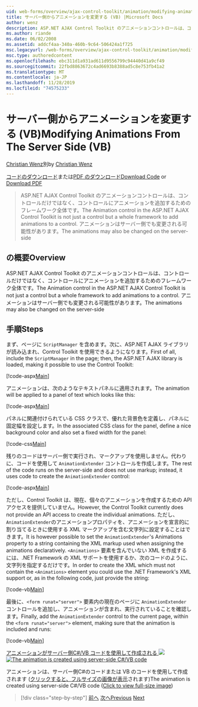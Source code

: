 ```yaml
---
uid: web-forms/overview/ajax-control-toolkit/animation/modifying-animations-from-the-server-side-vb
title: サーバー側からアニメーションを変更する (VB) |Microsoft Docs
author: wenz
description: ASP.NET AJAX Control Toolkit のアニメーションコントロールは、コントロールだけではなく、コントロールにアニメーションを追加するためのフレームワーク全体です。 アニメーションも...
ms.author: riande
ms.date: 06/02/2008
ms.assetid: addcf4aa-340a-460b-9c64-506424a1f725
msc.legacyurl: /web-forms/overview/ajax-control-toolkit/animation/modifying-animations-from-the-server-side-vb
msc.type: authoredcontent
ms.openlocfilehash: ebc311d1a931ad611d9556799c94440d41a9cf49
ms.sourcegitcommit: 22fbd8863672c4ad6693b8388ad5c8e753fb41a2
ms.translationtype: MT
ms.contentlocale: ja-JP
ms.lasthandoff: 11/28/2019
ms.locfileid: "74575233"
---
```

# <a name="modifying-animations-from-the-server-side-vb"></a><span data-ttu-id="b31e2-104">サーバー側からアニメーションを変更する (VB)</span><span class="sxs-lookup"><span data-stu-id="b31e2-104">Modifying Animations From The Server Side (VB)</span></span>

<span data-ttu-id="b31e2-105">[Christian Wenz](https://github.com/wenz)別</span><span class="sxs-lookup"><span data-stu-id="b31e2-105">by [Christian Wenz](https://github.com/wenz)</span></span>

<span data-ttu-id="b31e2-106">[コードのダウンロード](https://download.microsoft.com/download/f/9/a/f9a26acd-8df4-4484-8a18-199e4598f411/Animation9.vb.zip)または[PDF のダウンロード](https://download.microsoft.com/download/6/7/1/6718d452-ff89-4d3f-a90e-c74ec2d636a3/animation9VB.pdf)</span><span class="sxs-lookup"><span data-stu-id="b31e2-106">[Download Code](https://download.microsoft.com/download/f/9/a/f9a26acd-8df4-4484-8a18-199e4598f411/Animation9.vb.zip) or [Download PDF](https://download.microsoft.com/download/6/7/1/6718d452-ff89-4d3f-a90e-c74ec2d636a3/animation9VB.pdf)</span></span>

> <span data-ttu-id="b31e2-107">ASP.NET AJAX Control Toolkit のアニメーションコントロールは、コントロールだけではなく、コントロールにアニメーションを追加するためのフレームワーク全体です。</span><span class="sxs-lookup"><span data-stu-id="b31e2-107">The Animation control in the ASP.NET AJAX Control Toolkit is not just a control but a whole framework to add animations to a control.</span></span> <span data-ttu-id="b31e2-108">アニメーションはサーバー側でも変更される可能性があります。</span><span class="sxs-lookup"><span data-stu-id="b31e2-108">The animations may also be changed on the server-side</span></span>

## <a name="overview"></a><span data-ttu-id="b31e2-109">の概要</span><span class="sxs-lookup"><span data-stu-id="b31e2-109">Overview</span></span>

<span data-ttu-id="b31e2-110">ASP.NET AJAX Control Toolkit のアニメーションコントロールは、コントロールだけではなく、コントロールにアニメーションを追加するためのフレームワーク全体です。</span><span class="sxs-lookup"><span data-stu-id="b31e2-110">The Animation control in the ASP.NET AJAX Control Toolkit is not just a control but a whole framework to add animations to a control.</span></span> <span data-ttu-id="b31e2-111">アニメーションはサーバー側でも変更される可能性があります。</span><span class="sxs-lookup"><span data-stu-id="b31e2-111">The animations may also be changed on the server-side</span></span>

## <a name="steps"></a><span data-ttu-id="b31e2-112">手順</span><span class="sxs-lookup"><span data-stu-id="b31e2-112">Steps</span></span>

<span data-ttu-id="b31e2-113">まず、ページに `ScriptManager` を含めます。次に、ASP.NET AJAX ライブラリが読み込まれ、Control Toolkit を使用できるようになります。</span><span class="sxs-lookup"><span data-stu-id="b31e2-113">First of all, include the `ScriptManager` in the page; then, the ASP.NET AJAX library is loaded, making it possible to use the Control Toolkit:</span></span>

[!code-aspx[Main](modifying-animations-from-the-server-side-vb/samples/sample1.aspx)]

<span data-ttu-id="b31e2-114">アニメーションは、次のようなテキストパネルに適用されます。</span><span class="sxs-lookup"><span data-stu-id="b31e2-114">The animation will be applied to a panel of text which looks like this:</span></span>

[!code-aspx[Main](modifying-animations-from-the-server-side-vb/samples/sample2.aspx)]

<span data-ttu-id="b31e2-115">パネルに関連付けられている CSS クラスで、優れた背景色を定義し、パネルに固定幅を設定します。</span><span class="sxs-lookup"><span data-stu-id="b31e2-115">In the associated CSS class for the panel, define a nice background color and also set a fixed width for the panel:</span></span>

[!code-css[Main](modifying-animations-from-the-server-side-vb/samples/sample3.css)]

<span data-ttu-id="b31e2-116">残りのコードはサーバー側で実行され、マークアップを使用しません。代わりに、コードを使用して `AnimationExtender` コントロールを作成します。</span><span class="sxs-lookup"><span data-stu-id="b31e2-116">The rest of the code runs on the server-side and does not use markup; instead, it uses code to create the `AnimationExtender` control:</span></span>

[!code-aspx[Main](modifying-animations-from-the-server-side-vb/samples/sample4.aspx)]

<span data-ttu-id="b31e2-117">ただし、Control Toolkit は、現在、個々のアニメーションを作成するための API アクセスを提供していません。</span><span class="sxs-lookup"><span data-stu-id="b31e2-117">However, the Control Toolkit currently does not provide an API access to create the individual animations.</span></span> <span data-ttu-id="b31e2-118">ただし、`AnimationExtender`のアニメーションプロパティを、アニメーションを宣言的に割り当てるときに使用する XML マークアップを含む文字列に設定することはできます。</span><span class="sxs-lookup"><span data-stu-id="b31e2-118">It is however possible to set the `AnimationExtender`'s Animations property to a string containing the XML markup used when assigning the animations declaratively.</span></span> <span data-ttu-id="b31e2-119">`<Animations>` 要素を含んでいない XML を作成するには、.NET Framework の XML サポートを使用するか、次のコードのように、文字列を指定するだけです。</span><span class="sxs-lookup"><span data-stu-id="b31e2-119">In order to create the XML which must not contain the `<Animations>` element you could use the .NET Framework's XML support or, as in the following code, just provide the string:</span></span>

[!code-vb[Main](modifying-animations-from-the-server-side-vb/samples/sample5.vb)]

<span data-ttu-id="b31e2-120">最後に、`<form runat="server">` 要素内の現在のページに `AnimationExtender` コントロールを追加し、アニメーションが含まれ、実行されていることを確認します。</span><span class="sxs-lookup"><span data-stu-id="b31e2-120">Finally, add the `AnimationExtender` control to the current page, within the `<form runat="server">` element, making sure that the animation is included and runs:</span></span>

[!code-vb[Main](modifying-animations-from-the-server-side-vb/samples/sample6.vb)]

<span data-ttu-id="b31e2-121">[アニメーションがサーバー側C#/VB コードを使用して作成される ![](modifying-animations-from-the-server-side-vb/_static/image2.png)](modifying-animations-from-the-server-side-vb/_static/image1.png)</span><span class="sxs-lookup"><span data-stu-id="b31e2-121">[![The animation is created using server-side C#/VB code](modifying-animations-from-the-server-side-vb/_static/image2.png)](modifying-animations-from-the-server-side-vb/_static/image1.png)</span></span>

<span data-ttu-id="b31e2-122">アニメーションは、サーバー側C#のコードまたは VB のコードを使用して作成されます ([クリックすると、フルサイズの画像が表示](modifying-animations-from-the-server-side-vb/_static/image3.png)されます)</span><span class="sxs-lookup"><span data-stu-id="b31e2-122">The animation is created using server-side C#/VB code ([Click to view full-size image](modifying-animations-from-the-server-side-vb/_static/image3.png))</span></span>

> [!div class="step-by-step"]
> <span data-ttu-id="b31e2-123">[前へ](triggering-an-animation-in-another-control-vb.md)
> [次へ](executing-animations-using-client-side-code-vb.md)</span><span class="sxs-lookup"><span data-stu-id="b31e2-123">[Previous](triggering-an-animation-in-another-control-vb.md)
[Next](executing-animations-using-client-side-code-vb.md)</span></span>

